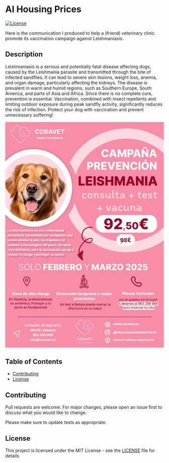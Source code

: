 # AI Housing Prices

[![License](https://img.shields.io/badge/license-MIT-blue.svg)](LICENSE)

Here is the communication I produced to help a (friend) veterinary clinic promote its vaccination campaign against Leishmaniasis.   

## Description  

Leishmaniasis is a serious and potentially fatal disease affecting dogs, caused by the Leishmania parasite and transmitted through the bite of infected sandflies. It can lead to severe skin lesions, weight loss, anemia, and organ damage, particularly affecting the kidneys. The disease is prevalent in warm and humid regions, such as Southern Europe, South America, and parts of Asia and Africa. Since there is no complete cure, prevention is essential. Vaccination, combined with insect repellents and limiting outdoor exposure during peak sandfly activity, significantly reduces the risk of infection. Protect your dog with vaccination and prevent unnecessary suffering!  

![Example](./documentation/image1.png)  

## Table of Contents

- [Contributing](#Contributing)
- [License](#License)  

## Contributing

Pull requests are welcome. For major changes, please open an issue first
to discuss what you would like to change.

Please make sure to update tests as appropriate.

## License  

This project is licensed under the MIT License - see the [LICENSE](./LICENSE) file for details.